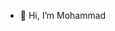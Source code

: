 - 👋 Hi, I’m Mohammad


<!---
mohammadqazvini/mohammadqazvini is a ✨ special ✨ repository because its `README.md` (this file) appears on your GitHub profile.
You can click the Preview link to take a look at your changes.
--->
